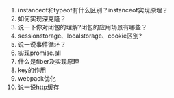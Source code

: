 1. instanceof和typeof有什么区别？instanceof实现原理？
2. 如何实现深克隆？
3. 说一下你对闭包的理解?闭包的应用场景有哪些？
4. sessionstorage、localstorage、cookie区别?
5. 说一说事件循环？
6. 实现promise.all
7. 什么是fiber及实现原理
8. key的作用
9. webpack优化
10. 说一说http缓存